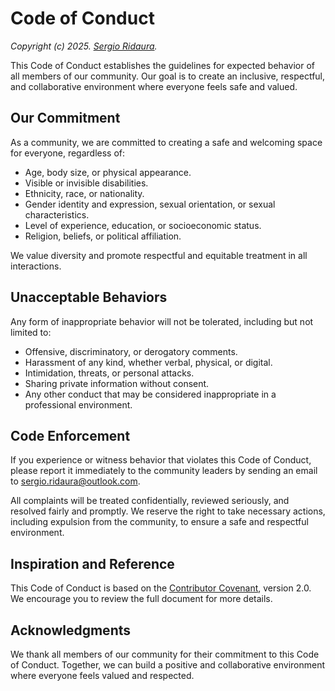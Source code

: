 # Code of Conduct

_Copyright (c) 2025. [Sergio Ridaura](https://github.com/sergio-ridaura)._

This Code of Conduct establishes the guidelines for expected behavior of all members of our community. Our goal is to create an inclusive, respectful, and collaborative environment where everyone feels safe and valued.

## Our Commitment

As a community, we are committed to creating a safe and welcoming space for everyone, regardless of:

- Age, body size, or physical appearance.
- Visible or invisible disabilities.
- Ethnicity, race, or nationality.
- Gender identity and expression, sexual orientation, or sexual characteristics.
- Level of experience, education, or socioeconomic status.
- Religion, beliefs, or political affiliation.

We value diversity and promote respectful and equitable treatment in all interactions.

## Unacceptable Behaviors

Any form of inappropriate behavior will not be tolerated, including but not limited to:

- Offensive, discriminatory, or derogatory comments.
- Harassment of any kind, whether verbal, physical, or digital.
- Intimidation, threats, or personal attacks.
- Sharing private information without consent.
- Any other conduct that may be considered inappropriate in a professional environment.

## Code Enforcement

If you experience or witness behavior that violates this Code of Conduct, please report it immediately to the community leaders by sending an email to [sergio.ridaura@outlook.com](mailto:sergio.ridaura@outlook.com).

All complaints will be treated confidentially, reviewed seriously, and resolved fairly and promptly. We reserve the right to take necessary actions, including expulsion from the community, to ensure a safe and respectful environment.

## Inspiration and Reference

This Code of Conduct is based on the [Contributor Covenant](https://www.contributor-covenant.org/version/2/0/code_of_conduct/), version 2.0. We encourage you to review the full document for more details.

## Acknowledgments

We thank all members of our community for their commitment to this Code of Conduct. Together, we can build a positive and collaborative environment where everyone feels valued and respected.
